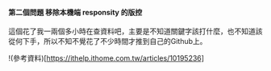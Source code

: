 #### 第二個問題 移除本機端 responsity 的版控

這個花了我一兩個多小時在查資料吧，主要是不知道關鍵字該打什麼，也不知道該從何下手，所以不知不覺花了不少時間才推到自己的Github上。

!(參考資料)[https://ithelp.ithome.com.tw/articles/10195236]
